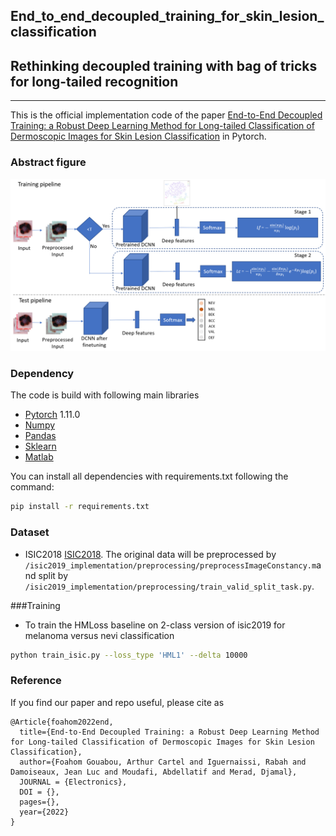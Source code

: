 ## End_to_end_decoupled_training_for_skin_lesion_classification

## Rethinking decoupled training with bag of tricks for long-tailed recognition
_________________

This is the official implementation code of the paper [End-to-End Decoupled Training: a Robust Deep Learning Method for Long-tailed Classification of Dermoscopic Images for
Skin Lesion Classification](https:) in Pytorch.

### Abstract figure

![Alt text](ressources/images/abstract_figure.PNG?)
### Dependency
The code is build with following main libraries
- [Pytorch](https://www.tensorflow.org) 1.11.0
- [Numpy](https://numpy.org/) 
- [Pandas](https://pandas.pydata.org/)
- [Sklearn](https://scikit-learn.org/stable/)
- [Matlab](https://ch.mathworks.com/fr/products/matlab.html)

You can install all dependencies with requirements.txt following the command:
```bash
pip install -r requirements.txt 
```


### Dataset

- ISIC2018 [ISIC2018](https://challenge2019.isic-archive.com/). The original data will be preprocessed by `/isic2019_implementation/preprocessing/preprocessImageConstancy.m`and split by `/isic2019_implementation/preprocessing/train_valid_split_task.py`.


###Training

- To train the HMLoss baseline on 2-class version of isic2019 for melanoma versus nevi classification

```bash
python train_isic.py --loss_type 'HML1' --delta 10000   
```

### Reference

If you find our paper and repo useful, please cite as

```
@Article{foahom2022end,
  title={End-to-End Decoupled Training: a Robust Deep Learning Method for Long-tailed Classification of Dermoscopic Images for Skin Lesion Classification},
  author={Foahom Gouabou, Arthur Cartel and Iguernaissi, Rabah and Damoiseaux, Jean Luc and Moudafi, Abdellatif and Merad, Djamal},
  JOURNAL = {Electronics},
  DOI = {},
  pages={},
  year={2022}
}
